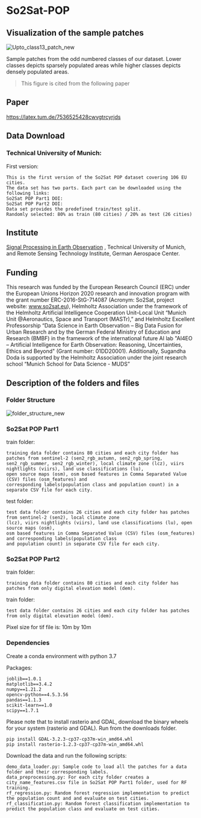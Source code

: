 # So2Sat-POP

## Visualization of the sample patches
![Upto_class13_patch_new](https://user-images.githubusercontent.com/61827990/133273367-bc32ea0c-0164-4aa1-bd21-62d2dc3fcaba.PNG)

Sample patches from the odd numbered classes of our dataset. Lower classes depicts sparsely populated areas while higher classes depicts densely populated areas.

> This figure is cited from the following paper

## Paper
https://latex.tum.de/7536525428cwvgtrcyrjds


## Data Download
### Technical University of Munich:
First version:
```
This is the first version of the So2Sat POP dataset covering 106 EU cities. 
The data set has two parts. Each part can be downloaded using the following links:
So2Sat POP Part1 DOI:
So2Sat POP Part2 DOI:
Data set provides the predefined train/test split.
Randomly selected: 80% as train (80 cities) / 20% as test (26 cities)
```

## Institute
[Signal Processing in Earth Observation](https://www.asg.ed.tum.de/sipeo/home/) , Technical University of Munich, and Remote Sensing Technology Institute, German Aerospace Center.

## Funding
This research was funded by the European Research Council (ERC) under the European Unions Horizon 2020 research and innovation program with the grant number ERC-2016-StG-714087 (Acronym:  So2Sat, project website:  www.so2sat.eu), Helmholtz Association under the framework of the Helmholtz Artificial Intelligence Cooperation Unit–Local Unit “Munich Unit @Aeronautics, Space and Transport (MASTr),” and Helmholtz Excellent Professorship “Data Science in Earth Observation – Big Data Fusion for Urban Research and by the German Federal Ministry of Education and Research (BMBF) in the framework of the international future AI lab "AI4EO – Artificial Intelligence for Earth Observation: Reasoning, Uncertainties, Ethics and Beyond" (Grant number: 01DD20001). Additionally, Sugandha Doda is supported by the Helmholtz Association under the joint research school “Munich School for Data Science - MUDS”

## Description of the folders and files
### Folder Structure
![folder_structure_new](https://user-images.githubusercontent.com/61827990/138909117-511e66b9-76bb-4851-a11c-e46b0ff68630.PNG)


### So2Sat POP Part1

train folder: 
```
training data folder contains 80 cities and each city folder has patches from sentinel-2 (sen2_rgb_autumn, sen2_rgb_spring, 
sen2_rgb_summer, sen2_rgb_winter), local climate zone (lcz), viirs nightlights (viirs), land use classifications (lu), 
open source maps (osm), osm based features in Comma Separated Value (CSV) files (osm_features) and 
corresponding labels(population class and population count) in a separate CSV file for each city.
```

test folder: 
```
test data folder contains 26 cities and each city folder has patches from sentinel-2 (sen2), local climate zone 
(lcz), viirs nightlights (viirs), land use classifications (lu), open source maps (osm), 
osm based features in Comma Separated Value (CSV) files (osm_features) and corresponding labels(population class 
and population count) in separate CSV file for each city.
```
### So2Sat POP Part2
train folder:
```
training data folder contains 80 cities and each city folder has patches from only digital elevation model (dem).
```

train folder:
```
test data folder contains 26 cities and each city folder has patches from only digital elevation model (dem).
```

Pixel size for tif file is: 10m by 10m

### Dependencies

Create a conda environment with python 3.7


Packages:
```
joblib==1.0.1
matplotlib==3.4.2
numpy==1.21.2
opencv-python==4.5.3.56
pandas==1.1.3
scikit-learn==1.0
scipy==1.7.1
```

Please note that to install rasterio and GDAL, download the binary wheels for your system (rasterio and GDAL). Run from the downloads folder.
```
pip install GDAL-3.2.3-cp37-cp37m-win_amd64.whl 
pip install rasterio-1.2.3-cp37-cp37m-win_amd64.whl
```

Download the data and run the following scripts:
```
demo_data_loader.py: Sample code to load all the patches for a data folder and their corresponding labels. 
data_preprocessing.py: For each city folder creates a city_name_features.csv file in So2Sat POP Part1 folder, used for RF training.
rf_regression.py: Random forest regression implementation to predict the population count and and evaluate on test cities.
rf_classification.py: Random forest classification implementation to predict the population class and evaluate on test cities.

```
